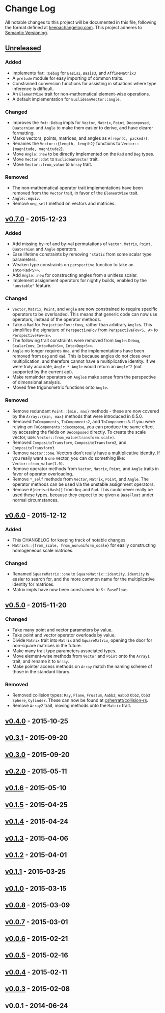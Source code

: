# Change Log

All notable changes to this project will be documented in this file, following
the format defined at [keepachangelog.com](http://keepachangelog.com/).
This project adheres to [Semantic Versioning](http://semver.org/).

## [Unreleased]

### Added

- Implements `fmt::Debug` for `Basis2`, `Basis3`, and `AffineMatrix3`
- A `prelude` module for easy importing of common traits.
- Constrained conversion functions for assisting in situations where type
  inference is difficult.
- An `ElementWise` trait for non-mathematical element-wise operations.
- A default implementation for `EuclideanVector::angle`.

### Changed

- Improves the `fmt::Debug` impls for `Vector`, `Matrix`, `Point`, `Decomposed`,
  `Quaternion` and `Angle` to make them easier to derive, and have clearer
  formatting.
- Marks vectors, points, matrices, and angles as `#[repr(C, packed)]`.
- Renames the `Vector::{length, length2}` functions to `Vector::{magnitude, magnitude2}`.
- Move `Angle::new` to be directly implemented on the `Rad` and `Deg` types.
- Move `Vector::dot` to `EuclideanVector` trait.
- Move `Vector::from_value` to `Array` trait.

### Removed

- The non-mathematical operator trait implementations have been removed from
  the `Vector` trait, in favor of the `ElementWise` trait.
- `Angle::equiv`.
- Remove `neg_self` method on vectors and matrices.

## [v0.7.0] - 2015-12-23

### Added
- Add missing by-ref and by-val permutations of `Vector`, `Matrix`, `Point`,
  `Quaternion` and `Angle` operators.
- Ease lifetime constraints by removing `'static` from some scalar type
  parameters.
- Weaken type constraints on `perspective` function to take an `Into<Rad<S>>`.
- Add `Angle::new` for constructing angles from a unitless scalar.
- Implement assignment operators for nightly builds, enabled by the `"unstable"`
  feature.

### Changed
- `Vector`, `Matrix`, `Point`, and `Angle` are now constrained to require
  specific operators to be overloaded. This means that generic code can now use
  operators, instead of the operator methods.
- Take a `Rad` for `ProjectionFov::fovy`, rather than arbitrary `Angle`s. This
  simplifies the signature of `PerspectiveFov` from `PerspectiveFov<S, A>` to
  `PerspectiveFov<S>`.
- The following trait constraints were removed from `Angle`: `Debug`,
  `ScalarConv`, `Into<Rad<S>>`, `Into<Deg<S>>`.
- `Angle` no longer requires `One`, and the implementations have been removed
  from `Deg` and `Rad`. This is because angles do not close over multiplication,
  and therefore cannot have a multiplicative identity. If we were truly accurate,
  `Angle * Angle` would return an `Angle^2` (not supported by the current api).
- Make remainder operators on `Angle`s make sense from the perspective of
  dimensional analysis.
- Moved free trigonometric functions onto `Angle`.

### Removed
- Remove redundant `Point::{min, max}` methods - these are now covered by the
  `Array::{min, max}` methods that were introduced in 0.5.0.
- Removed `ToComponents`, `ToComponents2`, and `ToComponents3`. If you were
  relying on `ToComponents::decompose`, you can produce the same effect by
  accessing the fields on `Decomposed` directly. To create the scale vector,
  use: `Vector::from_value(transform.scale)`.
- Removed `CompositeTransform`, `CompositeTransform2`, and `CompositeTransform3`.
- Remove `Vector::one`. Vectors don't really have a multiplicative identity.
  If you really want a `one` vector, you can do something like:
  `Vector::from_value(1.0)`.
- Remove operator methods from `Vector`, `Matrix`, `Point`, and `Angle` traits
  in favor of operator overloading.
- Remove `*_self` methods from `Vector`, `Matrix`, `Point`, and `Angle`. The
  operator methods can be used via the unstable assignment operators.
- Remove `#[derive(Hash)]` from `Deg` and `Rad`. This could never really be used
  these types, because they expect to be given a `BaseFloat` under normal
  circumstances.

## [v0.6.0] - 2015-12-12

### Added
- This CHANGELOG for keeping track of notable changes.
- `Matrix4::{from_scale, from_nonuniform_scale}` for easily constructing
  homogeneous scale matrices.

### Changed
- Renamed `SquareMatrix::one` to `SquareMatrix::identity`. `identity` is easier
  to search for,
  and the more common name for the multiplicative identity for matrices.
- Matrix impls have now been constrained to `S: BaseFloat`.

## [v0.5.0] - 2015-11-20

### Changed
- Take many point and vector parameters by value.
- Take point and vector operator overloads by value.
- Divide `Matrix` trait into `Matrix` and `SquareMatrix`, opening the door for
  non-square matrices in the future.
- Make many trait type parameters associated types.
- Move element-wise methods from `Vector` and `Point` onto the `Array1` trait,
  and rename it to `Array`.
- Make pointer access methods on `Array` match the naming scheme of those in the
  standard library.

### Removed
- Removed collision types: `Ray`, `Plane`, `Frustum`, `Aabb2`, `Aabb3` `Obb2`,
  `Obb3` `Sphere`, `Cylinder`. These can now be found at
  [csherratt/collision-rs](https://github.com/csherratt/collision-rs).
- Remove `Array2` trait, moving methods onto the `Matrix` trait.

## [v0.4.0] - 2015-10-25

## [v0.3.1] - 2015-09-20

## [v0.3.0] - 2015-09-20

## [v0.2.0] - 2015-05-11

## [v0.1.6] - 2015-05-10

## [v0.1.5] - 2015-04-25

## [v0.1.4] - 2015-04-24

## [v0.1.3] - 2015-04-06

## [v0.1.2] - 2015-04-01

## [v0.1.1] - 2015-03-25

## [v0.1.0] - 2015-03-15

## [v0.0.8] - 2015-03-09

## [v0.0.7] - 2015-03-01

## [v0.0.6] - 2015-02-21

## [v0.0.5] - 2015-02-16

## [v0.0.4] - 2015-02-11

## [v0.0.3] - 2015-02-08

## v0.0.1 - 2014-06-24

[Unreleased]: https://github.com/bjz/cgmath/compare/v0.7.0...HEAD
[v0.7.0]: https://github.com/bjz/cgmath/compare/v0.6.0...v0.7.0
[v0.6.0]: https://github.com/bjz/cgmath/compare/v0.5.0...v0.6.0
[v0.5.0]: https://github.com/bjz/cgmath/compare/v0.4.0...v0.5.0
[v0.4.0]: https://github.com/bjz/cgmath/compare/v0.3.1...v0.4.0
[v0.3.1]: https://github.com/bjz/cgmath/compare/v0.3.0...v0.3.1
[v0.3.0]: https://github.com/bjz/cgmath/compare/v0.2.0...v0.3.0
[v0.2.0]: https://github.com/bjz/cgmath/compare/v0.1.6...v0.2.0
[v0.1.6]: https://github.com/bjz/cgmath/compare/v0.1.5...v0.1.6
[v0.1.5]: https://github.com/bjz/cgmath/compare/v0.1.4...v0.1.5
[v0.1.4]: https://github.com/bjz/cgmath/compare/v0.1.3...v0.1.4
[v0.1.3]: https://github.com/bjz/cgmath/compare/v0.1.2...v0.1.3
[v0.1.2]: https://github.com/bjz/cgmath/compare/v0.1.1...v0.1.2
[v0.1.1]: https://github.com/bjz/cgmath/compare/v0.1.0...v0.1.1
[v0.1.0]: https://github.com/bjz/cgmath/compare/v0.0.8...v0.1.0
[v0.0.8]: https://github.com/bjz/cgmath/compare/v0.0.7...v0.0.8
[v0.0.7]: https://github.com/bjz/cgmath/compare/v0.0.6...v0.0.7
[v0.0.6]: https://github.com/bjz/cgmath/compare/v0.0.5...v0.0.6
[v0.0.5]: https://github.com/bjz/cgmath/compare/v0.0.4...v0.0.5
[v0.0.4]: https://github.com/bjz/cgmath/compare/v0.0.3...v0.0.4
[v0.0.3]: https://github.com/bjz/cgmath/compare/v0.0.1...v0.0.3
